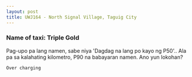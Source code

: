 ```yaml
---
layout: post
title: UWJ164 - North Signal Village, Taguig City
---
```


### Name of taxi: Triple Gold

Pag-upo pa lang namen, sabe niya 'Dagdag na lang po kayo ng P50'.. Ala pa sa kalahating kilometro, P90 na babayaran namen. Ano yun lokohan?

```Over charging```
